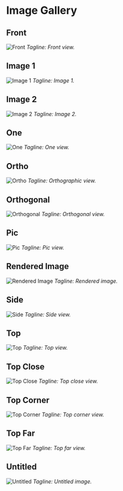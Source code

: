 # Image Gallery

## Front
![Front](https://raw.githubusercontent.com/shreenandansonu/SAP-SYMPHONY-3D-PARTS/main/SAP-SYMPHONY-3D-PARTS/rendered%20images/front.png)
*Tagline: Front view.*

## Image 1
![Image 1](https://raw.githubusercontent.com/shreenandansonu/SAP-SYMPHONY-3D-PARTS/main/SAP-SYMPHONY-3D-PARTS/rendered%20images/img1.png)
*Tagline: Image 1.*

## Image 2
![Image 2](https://raw.githubusercontent.com/shreenandansonu/SAP-SYMPHONY-3D-PARTS/main/SAP-SYMPHONY-3D-PARTS/rendered%20images/img2.png)
*Tagline: Image 2.*

## One
![One](https://raw.githubusercontent.com/shreenandansonu/SAP-SYMPHONY-3D-PARTS/main/SAP-SYMPHONY-3D-PARTS/rendered%20images/one.png)
*Tagline: One view.*

## Ortho
![Ortho](https://raw.githubusercontent.com/shreenandansonu/SAP-SYMPHONY-3D-PARTS/main/SAP-SYMPHONY-3D-PARTS/rendered%20images/ortho.png)
*Tagline: Orthographic view.*

## Orthogonal
![Orthogonal](https://raw.githubusercontent.com/shreenandansonu/SAP-SYMPHONY-3D-PARTS/main/SAP-SYMPHONY-3D-PARTS/rendered%20images/orthogonal.png)
*Tagline: Orthogonal view.*

## Pic
![Pic](https://raw.githubusercontent.com/shreenandansonu/SAP-SYMPHONY-3D-PARTS/main/SAP-SYMPHONY-3D-PARTS/rendered%20images/pic.png)
*Tagline: Pic view.*

## Rendered Image
![Rendered Image](https://raw.githubusercontent.com/shreenandansonu/SAP-SYMPHONY-3D-PARTS/main/SAP-SYMPHONY-3D-PARTS/rendered%20images/rendered%20image.png)
*Tagline: Rendered image.*

## Side
![Side](https://raw.githubusercontent.com/shreenandansonu/SAP-SYMPHONY-3D-PARTS/main/SAP-SYMPHONY-3D-PARTS/rendered%20images/side.png)
*Tagline: Side view.*

## Top
![Top](https://raw.githubusercontent.com/shreenandansonu/SAP-SYMPHONY-3D-PARTS/main/SAP-SYMPHONY-3D-PARTS/rendered%20images/top.png)
*Tagline: Top view.*

## Top Close
![Top Close](https://raw.githubusercontent.com/shreenandansonu/SAP-SYMPHONY-3D-PARTS/main/SAP-SYMPHONY-3D-PARTS/rendered%20images/topclose.png)
*Tagline: Top close view.*

## Top Corner
![Top Corner](https://raw.githubusercontent.com/shreenandansonu/SAP-SYMPHONY-3D-PARTS/main/SAP-SYMPHONY-3D-PARTS/rendered%20images/topcorner.png)
*Tagline: Top corner view.*

## Top Far
![Top Far](https://raw.githubusercontent.com/shreenandansonu/SAP-SYMPHONY-3D-PARTS/main/SAP-SYMPHONY-3D-PARTS/rendered%20images/topfar.png)
*Tagline: Top far view.*

## Untitled
![Untitled](https://raw.githubusercontent.com/shreenandansonu/SAP-SYMPHONY-3D-PARTS/main/SAP-SYMPHONY-3D-PARTS/rendered%20images/Untitled.png)
*Tagline: Untitled image.*

